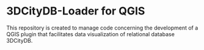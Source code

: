 # 3DCityDB-Loader for QGIS
This repository is created to manage code concerning the development of a QGIS plugin that facilitates data visualization of relational database 3DCityDB.
